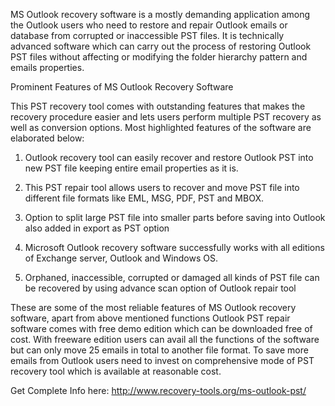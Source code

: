 MS Outlook recovery software is a mostly demanding application among the Outlook users who need to restore and repair Outlook emails or database from corrupted or inaccessible PST files. It is technically advanced software which can carry out the process of restoring Outlook PST files without affecting or modifying the folder hierarchy pattern and emails properties.

Prominent Features of MS Outlook Recovery Software

This PST recovery tool comes with outstanding features that makes the recovery procedure easier and lets users perform multiple PST recovery as well as conversion options. Most highlighted features of the software are elaborated below:

1.	Outlook recovery tool can easily recover and restore Outlook PST into new PST file keeping entire email properties as it is.

2.	This PST repair tool allows users to recover and move PST file into different file formats like EML, MSG, PDF, PST and MBOX.

3.	Option to split large PST file into smaller parts before saving into Outlook also added in export as PST option

4.	Microsoft Outlook recovery software successfully works with all editions of Exchange server, Outlook and Windows OS.

5.	Orphaned, inaccessible, corrupted or damaged all kinds of PST file can be recovered by using advance scan option of Outlook repair tool

These are some of the most reliable features of MS Outlook recovery software, apart from above mentioned functions Outlook PST repair software comes with free demo edition which can be downloaded free of cost. With freeware edition users can avail all the functions of the software but can only move 25 emails in total to another file format. To save more emails from Outlook users need to invest on comprehensive mode of PST recovery tool which is available at reasonable cost.

Get Complete Info here: http://www.recovery-tools.org/ms-outlook-pst/

